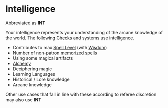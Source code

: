 # Intelligence

Abbreviated as **INT**

Your intelligence represents your understanding of the arcane knowledge of the world. The following [Checks](../../Game%20Procedures/Check.md) and systems use intelligence.

- Contributes to max [Spell Level](../../Magic/Spell%20Levels.md) (with [Wisdom](Wisdom.md))
- Number of non-[patron](../../Magic/Spells/Patrons/Patron.md) [memorized spells](../../Magic/Spell%20Memorization.md)
- Using some magical artifacts
- [Alchemy](../../Magic/Alchemy/Alchemy.md)
- Deciphering magic
- Learning Languages
- Historical / Lore knowledge
- Arcane knowledge

Other use cases that fall in line with these according to referee discretion may also use **INT**